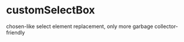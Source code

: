 customSelectBox
===============

chosen-like select element replacement, only more garbage collector-friendly
